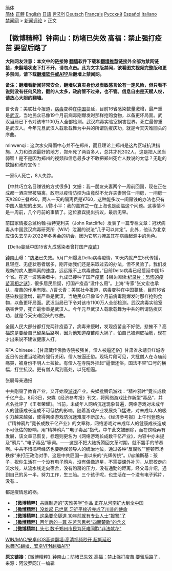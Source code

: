  <!-- 面包屑导航 --> <div class="breadcrumb"><!-- GTranslate: https://gtranslate.io/ -->  <div class="switcher notranslate">  <div class="selected">  <a href="#" onclick="return false;"> 简体</a>  </div>  <div class="option">  <a href="https://www.bannedbook.org" onclick="doGTranslate('zh-CN|zh-CN');jQuery('div.switcher div.selected a').html(jQuery(this).html());return false;" title="简体中文" class="nturl selected"> 简体</a>  <a href="https://www.bannedbook.org/zh-tw/" onclick="doGTranslate('zh-CN|zh-TW');jQuery('div.switcher div.selected a').html(jQuery(this).html());return false;" title="繁體中文" class="nturl"> 正體</a>  <a href="https://www.bannedbook.org/en/" onclick="doGTranslate('zh-CN|en');jQuery('div.switcher div.selected a').html(jQuery(this).html());return false;" title="English" class="nturl"> English</a>  <a href="https://www.bannedbook.org/ja/" onclick="doGTranslate('zh-CN|ja');jQuery('div.switcher div.selected a').html(jQuery(this).html());return false;" title="日本語" class="nturl"> 日語</a>  <a href="https://www.bannedbook.org/ko/" onclick="doGTranslate('zh-CN|ko');jQuery('div.switcher div.selected a').html(jQuery(this).html());return false;" title="한국어" class="nturl"> 한국어</a>  <a href="https://www.bannedbook.org/de/" onclick="doGTranslate('zh-CN|de');jQuery('div.switcher div.selected a').html(jQuery(this).html());return false;" title="Deutsch" class="nturl"> Deutsch</a>  <a href="https://www.bannedbook.org/fr/" onclick="doGTranslate('zh-CN|fr');jQuery('div.switcher div.selected a').html(jQuery(this).html());return false;" title="Français" class="nturl"> Français</a>  <a href="https://www.bannedbook.org/ru/" onclick="doGTranslate('zh-CN|ru');jQuery('div.switcher div.selected a').html(jQuery(this).html());return false;" title="Русский" class="nturl"> Русский</a>  <a href="https://www.bannedbook.org/es/" onclick="doGTranslate('zh-CN|es');jQuery('div.switcher div.selected a').html(jQuery(this).html());return false;" title="Español" class="nturl"> Español</a>  <a href="https://www.bannedbook.org/it/" onclick="doGTranslate('zh-CN|it');jQuery('div.switcher div.selected a').html(jQuery(this).html());return false;" title="Italiano" class="nturl"> Italiano</a>  </div>  </div>      <div class='breadcrumb-sub'><!-- Breadcrumb NavXT 6.3.0 --> <a href="https://www.bannedbook.org/" class="home">禁闻网</a> &gt; <a href="https://www.bannedbook.org/bnews/comments/" class="category">新闻评论</a> &gt; 正文</div></div><h2>【微博精粹】钟南山：防堵已失效 高福：禁止强打疫苗 要留后路了</h2> <p class="notice"><b>大陆网友注意：本文中的链接除 <a href="https://github.com/bannedbook/fanqiang" >翻墙</a>软件下载和<a href="https://github.com/killgcd/justmysocks/blob/master/README.md">翻墙推荐</a>链接外全部为禁网链接，未翻墙状态下打不开，请勿点击。此为文字版禁闻，欲看图文视频完整版和更多禁闻，请下载<a href="https://github.com/bannedbook/fanqiang">翻墙软件或APP</a>后翻墙上禁闻网。</p><p>备注：翻墙看新闻非常安全，翻墙以真实身份发表敏感言论有一定风险，但只看不说则没有任何风险，翻的人太多，政府管不过来，也不管。信息自由是天赋人权，请放心大胆的翻墙。</b></p>  <div class="entry"> <p id="summary">曹长青：美联社今报道，<a href="https://www.bannedbook.org/bnews/tag/%e7%97%85%e6%af%92/" class="st_tag internal_tag" rel="tag" title="标签 病毒 下的日志">病毒</a>变种在<span class='wp_keywordlink_affiliate'><a href="https://www.bannedbook.org/" title="中国" target="_blank">中国</a></span>蔓延，目前16省感染数量激增，最严重是<a href="https://www.bannedbook.org/bnews/tag/%e6%ad%a6%e6%b1%89/" class="st_tag internal_tag" rel="tag" title="标签 武汉 下的日志">武汉</a>，当地民众已像19个月前病毒刚爆发时那样抢购食物，以备更坏局面。武汉当局已下令对该市1100万人全部检测。武汉病毒实验室祸害世界，死亡最惨重是武汉人。今年元旦武汉人载歌载舞为中共的所谓防疫庆功，就是今天灾难回头的序曲。</p> <p id="conimg">minwenqi：这次水灾降雨中心并不在郑州，而且理论上郑州是这片区域抗洪措施、人力和资源最好的地方，郑州死了两百多人，总共才死302人，这是把人民当弱智！是不是因为郑州的视频和信息最多才不敢把郑州死亡人数说的太低？无耻的数据和政府宣传！</p> <p>一家5人死亡，8人失踪。</p>  <p>【中共巧立名目赚钱的方式很多】文姗：我一朋友夫妻两个一周前回国，现在正在成都一酒店里被隔离，政府以疫情防控为由竟然不允许夫妻同住一间房，一间房一天¥280三餐¥90，两人一天的隔离费是¥760，这种能多收一间房钱的办法也只有中国人能想的出来。//陈小平：我的嘉宾之一在上海也是面临这个问题。这事情不是一周前，几个月前的事情了。这位嘉宾提出抗议，最后无果。</p> <p>前国家情报总监约翰·拉特克利夫（John Ratcliffe）发表了一篇专栏文章：冠状病毒从中国武汉病毒研究所（WIV）泄漏的说法“几乎可以肯定”。此外，他认为北京应该失去举办2022年冬奥会的机会，因为它努力掩盖其在病毒起源中的角色。</p> <p>【Delta蔓延中国15省九成感染者曾打国产<a href="https://www.bannedbook.org/bnews/tag/%e7%96%ab%e8%8b%97/" class="st_tag internal_tag" rel="tag" title="标签 疫苗 下的日志">疫苗</a>】</p>  <p><a href="https://www.bannedbook.org/bnews/tag/%e9%92%9f%e5%8d%97%e5%b1%b1/" class="st_tag internal_tag" rel="tag" title="标签 钟南山 下的日志">钟南山</a>曝：“<a href="https://www.bannedbook.org/bnews/tag/%E9%98%B2%E5%A0%B5/" class="st_tag internal_tag" rel="tag" title="标签 防堵 下的日志">防堵</a>已失效。5月广州爆发Delta病毒疫情，10天内就产生5代传播，且轻症、无症状患者居多，刚开始我们还是采取过去的办法，但不灵验了。我们发现新的病人要隔离的速度，远远跟不上病毒速度。”目前Delta病毒已经蔓延中国15个省。在这一波感染者中，九成已接种了国产<span class='wp_keywordlink'><a href="https://www.bannedbook.org/bnews/tculture/20160630/551027.html" title="疫苗" target="_blank">疫苗</a></span>【相关阅读:<a href='https://www.bannedbook.org/bnews/topimagenews/20180408/925060.html' target='_blank'>纪录片：恐怖的疫苗真相之谜</a>】，很多居民质疑，打国产疫苗“没什么用”。上海“专家”张文宏也承认，疫苗的作用有限。//曹长青：美联社今报道，病毒变种在中国蔓延，目前16省感染数量激增，最严重是武汉，当地民众已像19个月前病毒刚爆发时那样抢购食物，以备更坏局面。武汉当局已下令对该市1100万人全部检测。武汉病毒实验室祸害世界，死亡最惨重是武汉人。今年元旦武汉人载歌载舞为中共的所谓防疫庆功，就是今天灾难回头的序曲。</p> <p>全国人民大部分都打完两针疫苗了，病毒来侵时，发现疫苗全不好使，悲摧不？高福这是要给自己留条后路啊，因为他知道疫苗闯大祸了，怕自己被剥皮抽筋，现在才出来说不建议健康人打。</p> <p>RFA_Chinese：【甘肃藏传佛教寺院被强关，僧人被逼还俗】甘肃省永靖县红城寺近日传出遭当地政府强行关闭，僧人被逼还俗。现场片段可见，大批僧人在寺庙前痛哭，被身份不明人士拉扯。有僧人在寺院外挂起“逼僧还俗，国法不容”口号的横幅，打坐抗议。更有僧人爬到高处，以死相逼。</p>  <p>张展母亲通报</p> <p>中共刚毁了教育产业，又开始毁<a href="https://www.bannedbook.org/bnews/tag/%e6%b8%b8%e6%88%8f/" class="st_tag internal_tag" rel="tag" title="标签 游戏 下的日志">游戏</a>产业。央媒批腾讯游戏：“精神鸦片”竟长成数千亿产业。8月3日，央媒《经济参考报》刊文，将网络游戏比作新型“毒品”，并点名批评了《王者荣耀》。当前，未成年人网络沉迷现象普遍，网络游戏对未成年人的健康成长造成不可低估的影响。随着游戏产业发展突飞猛进，对未成年人的吸引力越来越强，使得网络游戏防沉迷难度不断加大。《经济参考报》上午刊登题为《&#8221;精神鸦片&#8221;竟长成数千亿产业》的文章称，网络游戏对未成年人的健康成长造成不可低估的影响，用&#8221;精神鸦片&#8221;&#8221;电子毒品&#8221;指代。中午此文被删除，而在傍晚再有发展，该文章已恢复，标题则更名为《网络游戏长成数千亿产业》，内容中亦未提及&#8221;鸦片&#8221;、&#8221;电子毒品&#8221;等词。——这是不把大陆折腾回文革时期，就不罢手的节奏啊。中共不惜搞垮经济也要确保领导人的统治地位，通过各种“反腐败”“整顿市场秩序”来打压政治对手，这是中共匪国一直以来的“光辉传统”。//@编斯基：孩子，祝你生活在一个没有电子鸦片，没有偶像追星，不需要课外补习，从职校走向流水线，从流水线走向宿舍，没有购房的压力，没有通勤的距离，经父母介绍，遇到自己的另一半，努力工作，生三胎。三个孩子呢，也生活在一个没有电子鸦片，没有…</p> <p>都是疫情惹的祸。</p>  <ul class='op-related-articles' title='相关阅读'> <li><a href='https://www.bannedbook.org/bnews/comments/20210803/1599283.html' target='_blank'>【<b>微博精粹</b>】共匪制造的“灾难美学”作品 正在从河南扩大到全中国</a></li> <li><a href='https://www.bannedbook.org/bnews/comments/20210802/1598641.html' target='_blank'>【<b>微博精粹</b>】没雄起 已烂尾 习近平接近完成了川普的使命</a></li> <li><a href='https://www.bannedbook.org/bnews/comments/20210801/1598127.html' target='_blank'>【<b>微博精粹</b>】这条要命隧道 10年前就有专业人士“报警”了</a></li> <li><a href='https://www.bannedbook.org/bnews/comments/20210730/1596917.html' target='_blank'>【<b>微博精粹</b>】百年后的一尊 在苦苦思考“四面楚歌”的含义</a></li> <li><a href='https://www.bannedbook.org/bnews/comments/20210728/1595622.html' target='_blank'>【<b>微博精粹</b>】头七 数千郑州市民为死难同胞"非法献花"</a></li> </ul> <p class="texttj"> <a href="https://github.com/bannedbook/fanqiang/wiki/V2ray%E6%9C%BA%E5%9C%BA" target="_blank">WIN/MAC/安卓/iOS高速翻墙:高清视频秒开,超低延迟</a><br/> <a href="https://github.com/bannedbook/fanqiang/wiki/%E7%A6%81%E9%97%BB%E7%BD%91%E5%AE%89%E5%8D%93%E7%BF%BB%E5%A2%99%E6%96%B0%E9%97%BBAPP" target="_blank">免费PC翻墙、安卓VPN翻墙APP</a></p><p> <b>原文链接</b>：<a class="src_link" href="https://www.aboluowang.com/2021/0804/1628327.html" target="_blank">【微博精粹】钟南山：防堵已失效 高福：禁止强打疫苗 要留后路了</a>，来源：阿波罗网江一编辑 </p><a name='sharetosocial'></a>  <div style="margin-bottom:5px;padding-bottom:5px;clear:both"> <div id="archive-pix-1" class="banner-ads"> <!-- AuctionX Display platform tag START --> <div id="26318x728x90x621x_ADSLOT2" clicktrack="%%CLICK_URL_ESC%%"></div> <!-- AuctionX Display platform tag END --> </div> <div id="archive-pix-2" class="banner-ads"> <!-- AuctionX Display platform tag START --> <div id="26315x300x250x621x_ADSLOT2" clicktrack="%%CLICK_URL_ESC%%"></div> <!-- AuctionX Display platform tag END --> </div> </div>  <div id="archive-pix-1" class="banner-ads"> <!-- AuctionX Display platform tag START --> <div id="26318x728x90x621x_ADSLOT3" clicktrack="%%CLICK_URL_ESC%%"></div> <!-- AuctionX Display platform tag END --> </div> </div><!--END ENTRY--> 